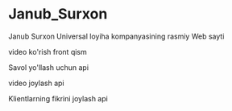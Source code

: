 # Janub_Surxon

Janub Surxon Universal loyiha kompanyasining rasmiy Web sayti

video ko'rish front qism


Savol yo'llash uchun api

video joylash api

Klientlarning fikrini joylash api


